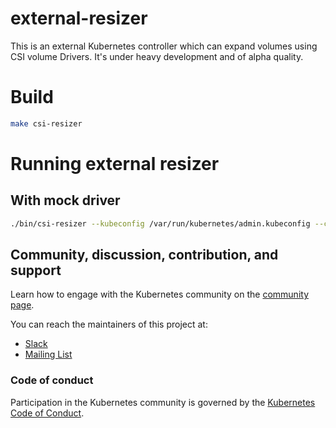 # external-resizer

This is an external Kubernetes controller which can expand volumes using CSI volume Drivers. It's under heavy development
and of alpha quality.

# Build

```bash
make csi-resizer
```

# Running external resizer

## With mock driver

```bash
./bin/csi-resizer --kubeconfig /var/run/kubernetes/admin.kubeconfig --csi-address /var/lib/kubelet/plugins/csi-mock/csi.sock
```

## Community, discussion, contribution, and support

Learn how to engage with the Kubernetes community on the [community page](http://kubernetes.io/community/).

You can reach the maintainers of this project at:

- [Slack](http://slack.k8s.io/)
- [Mailing List](https://groups.google.com/forum/#!forum/kubernetes-dev)

### Code of conduct

Participation in the Kubernetes community is governed by the [Kubernetes Code of Conduct](code-of-conduct.md).

[owners]: https://git.k8s.io/community/contributors/guide/owners.md
[Creative Commons 4.0]: https://git.k8s.io/website/LICENSE
